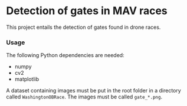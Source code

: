 # Detection of gates in MAV races

This project entails the detection of gates found in drone races.

### Usage
The following Python dependencies are needed:

* numpy
* cv2
* matplotlib

A dataset containing images must be put in the root folder in a directory called `WashingtonOBRace`. The images must be called `gate_*.png`.
